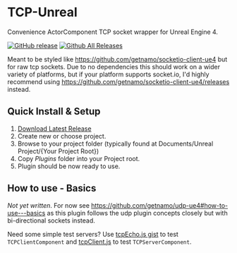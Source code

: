 # TCP-Unreal
Convenience ActorComponent TCP socket wrapper for Unreal Engine 4.

[![GitHub release](https://img.shields.io/github/release/getnamo/TCP-Unreal.svg)](https://github.com/getnamo/udp-ue4/releases)
[![Github All Releases](https://img.shields.io/github/downloads/getnamo/TCP-Unreal/total.svg)](https://github.com/getnamo/udp-ue4/releases)

Meant to be styled like https://github.com/getnamo/socketio-client-ue4 but for raw tcp sockets. Due to no dependencies this should work on a wider variety of platforms, but if your platform supports socket.io, I'd highly recommend using https://github.com/getnamo/socketio-client-ue4/releases instead.

## Quick Install & Setup

 1. [Download Latest Release](https://github.com/getnamo/TCP-Unreal/releases)
 2. Create new or choose project.
 3. Browse to your project folder (typically found at Documents/Unreal Project/{Your Project Root})
 4. Copy *Plugins* folder into your Project root.
 5. Plugin should be now ready to use.
 
## How to use - Basics
 
_Not yet written_. For now see https://github.com/getnamo/udp-ue4#how-to-use---basics as this plugin follows the udp plugin concepts closely but with bi-directional sockets instead.

Need some simple test servers? Use [tcpEcho.js gist](https://gist.github.com/getnamo/7350f00823f46d9463240160320d03a3) to test ```TCPClientComponent``` and [tcpClient.js](https://gist.github.com/getnamo/396577cb4988188e291774ac7e368368) to test ```TCPServerComponent```.
